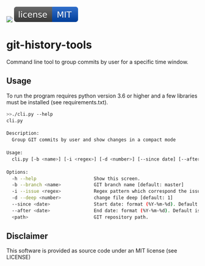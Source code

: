 ![](https://github.com/orltom/git-history-tools/workflows/Python%20package/badge.svg)
[![MIT License](https://raw.githubusercontent.com/orltom/git-history-tools/master/.github/license.svg?sanitize=true)](https://github.com/orltom/git-history-tools/blob/master/LICENSE)

# git-history-tools
Command line tool to group commits by user for a specific time window.

## Usage
To run the program requires python version 3.6 or higher and a few libraries must be installed (see requirements.txt).

```bash
>>./cli.py --help
cli.py

Description:
  Group GIT commits by user and show changes in a compact mode

Usage:
  cli.py [-b <name>] [-i <regex>] [-d <number>] [--since date] [--after date] <path>

Options:
  -h --help                     Show this screen.
  -b --branch <name>            GIT branch name [default: master]
  -i --issue <regex>            Regex pattern which correspond the issue ID. [default: ""]
  -d --deep <number>            change file deep [default: 1]
  --since <date>                Start date: format (%Y-%m-%d). Default is today -1
  --after <date>                End date: format (%Y-%m-%d). Default is today -2
  <path>                        GIT repository path.
```

## Disclaimer
This software is provided as source code under an MIT license (see LICENSE)
